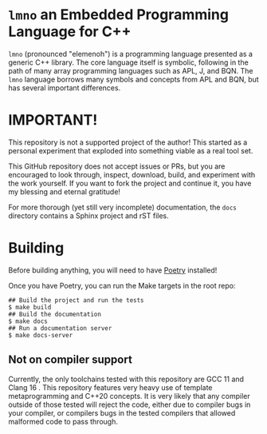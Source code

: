 # `lmno` an Embedded Programming Language for C++

`lmno` (pronounced "elemenoh") is a programming language presented as a generic
C++ library. The core language itself is symbolic, following in the path of many
array programming languages such as APL, J, and BQN. The `lmno` language borrows
many symbols and concepts from APL and BQN, but has several important
differences.

# IMPORTANT!

This repository is not a supported project of the author! This started as a
personal experiment that exploded into something viable as a real tool set.

This GitHub repository does not accept issues or PRs, but you are encouraged to
look through, inspect, download, build, and experiment with the work yourself.
If you want to fork the project and continue it, you have my blessing and
eternal gratitude!

For more thorough (yet still very incomplete) documentation, the `docs`
directory contains a Sphinx project and rST files.


# Building

Before building anything, you will need to have
[Poetry](https://python-poetry.org) installed!

Once you have Poetry, you can run the Make targets in the root repo:

```shell
## Build the project and run the tests
$ make build
## Build the documentation
$ make docs
## Run a documentation server
$ make docs-server
```

## Not on compiler support

Currently, the only toolchains tested with this repository are GCC 11 and Clang
16 . This repository features very heavy use of template metaprogramming and
C++20 concepts. It is very likely that any compiler outside of those tested will
reject the code, either due to compiler bugs in your compiler, or compilers bugs
in the tested compilers that allowed malformed code to pass through.
